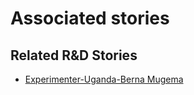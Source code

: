 # Associated stories

<!-- !!DO NOT REMOVE!! start autogenerated hyperlinks -->
## Related R&D Stories
- [Experimenter\-Uganda\-Berna Mugema](/stories/?doc=Experimenters_UGA)
<!-- !!DO NOT REMOVE!! end autogenerated hyperlinks -->